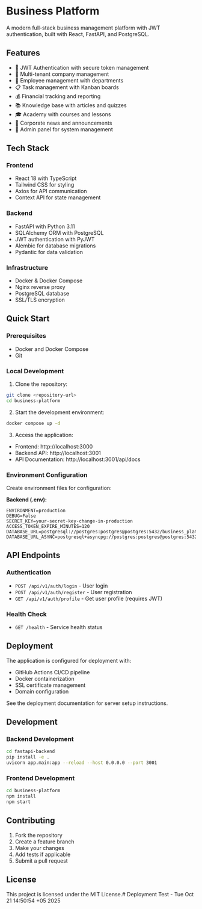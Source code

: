 # Business Platform

A modern full-stack business management platform with JWT authentication, built with React, FastAPI, and PostgreSQL.

## Features

- 🔐 JWT Authentication with secure token management
- 🏢 Multi-tenant company management
- 👥 Employee management with departments
- 📋 Task management with Kanban boards
- 💰 Financial tracking and reporting
- 📚 Knowledge base with articles and quizzes
- 🎓 Academy with courses and lessons
- 📰 Corporate news and announcements
- 🔧 Admin panel for system management

## Tech Stack

### Frontend
- React 18 with TypeScript
- Tailwind CSS for styling
- Axios for API communication
- Context API for state management

### Backend
- FastAPI with Python 3.11
- SQLAlchemy ORM with PostgreSQL
- JWT authentication with PyJWT
- Alembic for database migrations
- Pydantic for data validation

### Infrastructure
- Docker & Docker Compose
- Nginx reverse proxy
- PostgreSQL database
- SSL/TLS encryption

## Quick Start

### Prerequisites
- Docker and Docker Compose
- Git

### Local Development

1. Clone the repository:
```bash
git clone <repository-url>
cd business-platform
```

2. Start the development environment:
```bash
docker compose up -d
```

3. Access the application:
- Frontend: http://localhost:3000
- Backend API: http://localhost:3001
- API Documentation: http://localhost:3001/api/docs

### Environment Configuration

Create environment files for configuration:

**Backend (.env):**
```env
ENVIRONMENT=production
DEBUG=False
SECRET_KEY=your-secret-key-change-in-production
ACCESS_TOKEN_EXPIRE_MINUTES=120
DATABASE_URL=postgresql://postgres:postgres@postgres:5432/business_platform
DATABASE_URL_ASYNC=postgresql+asyncpg://postgres:postgres@postgres:5432/business_platform
```

## API Endpoints

### Authentication
- `POST /api/v1/auth/login` - User login
- `POST /api/v1/auth/register` - User registration
- `GET /api/v1/auth/profile` - Get user profile (requires JWT)

### Health Check
- `GET /health` - Service health status

## Deployment

The application is configured for deployment with:
- GitHub Actions CI/CD pipeline
- Docker containerization
- SSL certificate management
- Domain configuration

See the deployment documentation for server setup instructions.

## Development

### Backend Development
```bash
cd fastapi-backend
pip install -e .
uvicorn app.main:app --reload --host 0.0.0.0 --port 3001
```

### Frontend Development
```bash
cd business-platform
npm install
npm start
```

## Contributing

1. Fork the repository
2. Create a feature branch
3. Make your changes
4. Add tests if applicable
5. Submit a pull request

## License

This project is licensed under the MIT License.# Deployment Test - Tue Oct 21 14:50:54 +05 2025
